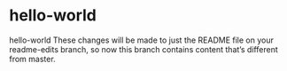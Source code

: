 # hello-world
hello-world
These changes will be made to just the README file on your readme-edits branch,
so now this branch contains content that’s different from master.
